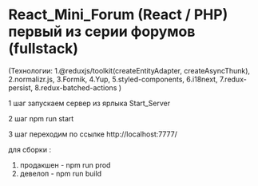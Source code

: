 # React_Mini_Forum (React / PHP) первый из серии форумов (fullstack)
(Технологии:
1.@reduxjs/toolkit(createEntityAdapter, createAsyncThunk),
2.normalizr.js,
3.Formik,
4.Yup,
5.styled-components,
6.i18next,
7.redux-persist,
8.redux-batched-actions )

1 шаг запускаем сервер из ярлыка Start_Server

2 шаг npm run start

3 шаг переходим по ссылке http://localhost:7777/

для сборки :
1. продакшен - npm run prod
2. девелоп - npm run build
